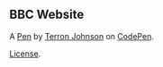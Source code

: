 BBC Website
-----------


A [Pen](https://codepen.io/Terron23/pen/begQeL) by [Terron Johnson](https://codepen.io/Terron23) on [CodePen](https://codepen.io).

[License](https://codepen.io/Terron23/pen/begQeL/license).